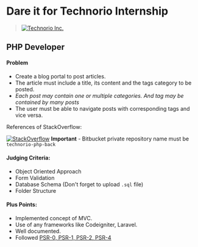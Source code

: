 # Dare it for Technorio Internship

> [![Technorio Inc.](https://technorio.com/wp-content/uploads/2015/09/small_logo.png)](https://technorio.com)

## PHP Developer

#### Problem

* Create a blog portal to post articles.
* The article must include a title, its content and the tags category to be posted. 
* *Each post may contain one or multiple categories. And tag may be contained by many posts*
* The user must be able to navigate posts with corresponding tags and vice versa.

References of StackOverflow:

[![StackOverflow](https://github.com/cham11ng/internship-challenges/blob/master/php-blog/picture.png)](http://stackoverflow.com/questions/ask)
**Important** - Bitbucket private repository name must be `technorio-php-back`

#### Judging Criteria:

* Object Oriented Approach
* Form Validation
* Database Schema (Don't forget to upload `.sql` file)
* Folder Structure

#### Plus Points:

* Implemented concept of MVC.
* Use of any frameworks like Codeigniter, Laravel.
* Well documented.
* Followed [PSR-0, PSR-1, PSR-2, PSR-4](https://gist.github.com/exanup/709e9b24414d9bba1ea64a14844f1f1f)
